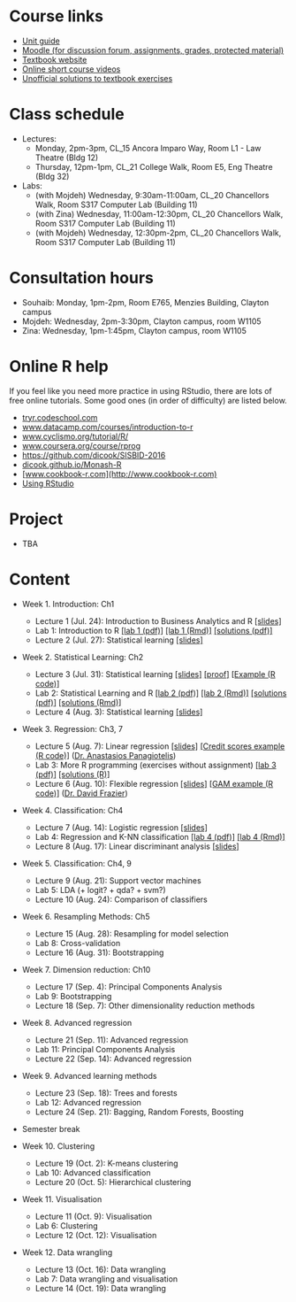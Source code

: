 # Course links

- [Unit guide](https://unitguidemanager.monash.edu/view?tpCode=S2-01&tpYear=2017&unitCode=ETC3250&ticket=ST-4d63ae42bafcc28c0c993b0b37488417)
- [Moodle (for discussion forum, assignments, grades, protected material)](http://moodle.vle.monash.edu/course/view.php?id=38497)
- [Textbook website](http://www-bcf.usc.edu/~gareth/ISL/index.html)
- [Online short course videos](http://www.dataschool.io/15-hours-of-expert-machine-learning-videos/)
- [Unofficial solutions to textbook exercises](http://blog.princehonest.com/stat-learning/)

# Class schedule

- Lectures: 
	- Monday, 2pm-3pm, CL_15 Ancora Imparo Way, Room L1 - Law Theatre (Bldg 12)
	- Thursday, 12pm-1pm, CL_21 College Walk, Room E5, Eng Theatre (Bldg 32)
- Labs: 
	- (with Mojdeh) Wednesday, 9:30am-11:00am, CL_20 Chancellors Walk, Room S317 Computer Lab (Building 11)
	- (with Zina) Wednesday, 11:00am-12:30pm, CL_20 Chancellors Walk, Room S317 Computer Lab (Building 11)
	- (with Mojdeh) Wednesday, 12:30pm-2pm, CL_20 Chancellors Walk, Room S317 Computer Lab (Building 11)

# Consultation hours

- Souhaib: Monday, 1pm-2pm, Room E765, Menzies Building, Clayton campus
- Mojdeh: Wednesday, 2pm-3:30pm, Clayton campus, room W1105
- Zina: Wednesday, 1pm-1:45pm, Clayton campus, room W1105

# Online R help

If you feel like you need more practice in using RStudio, there are lots of free online tutorials. Some good ones (in order of difficulty) are listed below.

- [tryr.codeschool.com](http://tryr.codeschool.com)
- www.datacamp.com/courses/introduction-to-r
- www.cyclismo.org/tutorial/R/
- www.coursera.org/course/rprog
- https://github.com/dicook/SISBID-2016 
- [dicook.github.io/Monash-R](http://dicook.github.io/Monash-R)
- [www.cookbook-r.com](http://www.cookbook-r.com)
- [Using RStudio](https://support.rstudio.com/hc/en-us/categories/200035113-Documentation)

# Project

- TBA

# Content

- Week 1. Introduction: Ch1
	- Lecture 1 (Jul. 24): Introduction to Business Analytics and R [[slides]](slides/1/1.1-intro.pdf)
	- Lab 1: Introduction to R [[lab 1 (pdf)]](labs/lab1/lab1.pdf) [[lab 1 (Rmd)]](labs/lab1/lab1.Rmd) [[solutions (pdf)]](labs/lab1/lab1-solutions.pdf) 
	- Lecture 2 (Jul. 27): Statistical learning [[slides]](slides/2/2-statlearn.pdf)
	
- Week 2. Statistical Learning: Ch2
	- Lecture 3 (Jul. 31): Statistical learning [[slides]](slides/2/2-statlearn.pdf) [[proof]](slides/2/2-biasvardecomp.pdf ) [[Example (R code)]](slides/3/3-gams.R) 
	- Lab 2: Statistical Learning and R [[lab 2 (pdf)]](labs/lab2/lab2.pdf) [[lab 2 (Rmd)]](labs/lab2/lab2.Rmd)  [[solutions (pdf)]](labs/lab2/lab2-solutions.pdf) [[solutions (Rmd)]](labs/lab2/lab2-solutions.Rmd)
	- Lecture 4 (Aug. 3): Statistical learning [[slides]](slides/2/2-statlearn.pdf)

- Week 3. Regression: Ch3, 7
	- Lecture 5 (Aug. 7): Linear regression [[slides]](slides/3/3.1-linear-regression.pdf) [[Credit scores example (R code)]](slides/3/3-creditscores.R) ([Dr. Anastasios Panagiotelis](http://monash.edu/research/explore/en/persons/anastasios-panagiotelis(8e78deac-701f-4d45-9a4e-4f4c36a76f34).html))
	- Lab 3: More R programming (exercises without assignment) [[lab 3 (pdf)]](labs/lab3/lab3.pdf) [[solutions (R)]](labs/lab3/lab3-solutions.R)
	- Lecture 6 (Aug. 10): Flexible regression [[slides]](slides/3/3.2-flexible-regression.pdf) [[GAM example (R code)]](slides/3/3-gams.R) ([Dr. David Frazier](http://monash.edu/research/explore/en/persons/david-frazier(b3a84d85-75f7-4ce8-8732-f7efcc5d772c).html))
	
- Week 4. Classification: Ch4
	- Lecture 7 (Aug. 14): Logistic regression [[slides]](slides/4/4-1-logit-regression.pdf)
	- Lab 4: Regression and K-NN classification [[lab 4 (pdf)]](labs/lab4/lab4.pdf) [[lab 4 (Rmd)]](labs/lab4/lab4.Rmd)
	- Lecture 8 (Aug. 17): Linear discriminant analysis [[slides]](slides/4/4-2-lda.pdf)
	
- Week 5. Classification: Ch4, 9 
	- Lecture 9 (Aug. 21): Support vector machines
	- Lab 5: LDA (+ logit? + qda? + svm?)
	- Lecture 10 (Aug. 24): Comparison of classifiers
		
- Week 6. Resampling Methods: Ch5
	- Lecture 15 (Aug. 28): Resampling for model selection
	- Lab 8: Cross-validation
	- Lecture 16 (Aug. 31): Bootstrapping
	
- Week 7. Dimension reduction: Ch10
	- Lecture 17 (Sep. 4): Principal Components Analysis 
	- Lab 9: Bootstrapping
	- Lecture 18 (Sep. 7): Other dimensionality reduction methods 
	
- Week 8. Advanced regression
	- Lecture 21 (Sep. 11): Advanced regression 
	- Lab 11: Principal Components Analysis 
	- Lecture 22 (Sep. 14): Advanced regression
			
	
- Week 9. Advanced learning methods
	- Lecture 23 (Sep. 18): Trees and forests
	- Lab 12: Advanced regression
	- Lecture 24 (Sep. 21): Bagging, Random Forests, Boosting
	

- Semester break	
	

- Week 10. Clustering
	- Lecture 19 (Oct. 2): K-means clustering 
	- Lab 10: Advanced classification
	- Lecture 20 (Oct. 5): Hierarchical clustering		
	
- Week 11. Visualisation
	- Lecture 11 (Oct. 9): Visualisation 
	- Lab 6:  Clustering 
	- Lecture 12 (Oct. 12): Visualisation
	
- Week 12. Data wrangling
	- Lecture 13 (Oct. 16): Data wrangling 
	- Lab 7: Data wrangling and visualisation
	- Lecture 14 (Oct. 19): Data wrangling 
	


	